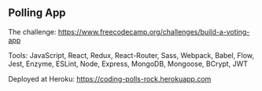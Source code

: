 ## Polling App

The challenge: <https://www.freecodecamp.org/challenges/build-a-voting-app>

Tools: JavaScript, React, Redux, React-Router, Sass, Webpack, Babel, Flow, Jest, Enzyme, ESLint, Node, Express, MongoDB, Mongoose, BCrypt, JWT

Deployed at Heroku: <https://coding-polls-rock.herokuapp.com>

